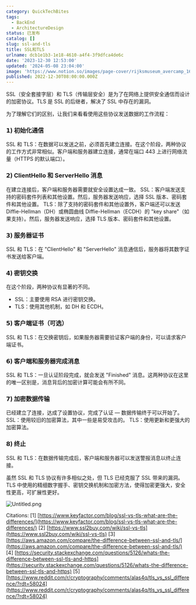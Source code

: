 ```yaml
---
category: QuickTechBites
tags:
  - BackEnd
  - ArchitectureDesign
status: 已发布
catalog: []
slug: ssl-and-tls
title: SSL和TLS
urlname: dcb1e1b3-1e18-4610-a4f4-3f9dfca4de6c
date: '2023-12-30 12:53:00'
updated: '2024-05-08 23:04:00'
image: 'https://www.notion.so/images/page-cover/rijksmuseum_avercamp_1620.jpg'
published: 2022-12-30T08:00:00.000Z
---
```


SSL（安全套接字层）和 TLS（传输层安全）是为了在网络上提供安全通信而设计的加密协议。TLS 是 SSL 的后继者，解决了 SSL 中存在的漏洞。


为了理解它们的区别，让我们来看看使用这些协议发送数据的工作流程：


### 𝟭) 初始化通信


SSL 和 TLS：在数据可以发送之前，必须首先建立连接。在这个阶段，两种协议的工作方式非常相似。客户端和服务器建立连接，通常在端口 443 上进行网络流量（HTTPS 的默认端口）。


### 𝟮) ClientHello 和 ServerHello 消息


在建立连接后，客户端和服务器需要就安全设置达成一致。
SSL：客户端发送支持的密码套件列表和其他设置。然后，服务器发送响应，选择 SSL 版本、密码套件和其他设置。
TLS：除了支持的密码套件和其他设置外，客户端还可以发送 Diffie-Hellman（DH）或椭圆曲线 Diffie-Hellman（ECDH）的 "key share"（如果支持）。然后，服务器发送响应，选择 TLS 版本、密码套件和其他设置。


### 𝟯) 服务器证书


SSL 和 TLS：在 "ClientHello" 和 "ServerHello" 消息通信后，服务器将其数字证书发送给客户端。


### 𝟰) 密钥交换


在这个阶段，两种协议有显著的不同。
- SSL：主要使用 RSA 进行密钥交换。
- TLS：使用其他机制，如 DH 和 ECDH。


### 𝟱) 客户端证书（可选）


SSL 和 TLS：在交换密钥后，如果服务器需要验证客户端的身份，可以请求客户端证书。


### 𝟲) 客户端和服务器完成消息


SSL 和 TLS：一旦认证阶段完成，就会发送 "Finished" 消息。这两种协议在这里的唯一区别是，消息背后的加密计算可能会有所不同。


### 𝟳) 加密数据传输


已经建立了连接，达成了设置协议，完成了认证 — 数据传输终于可以开始了。
SSL：使用较旧的加密算法，其中一些是易受攻击的。
TLS：使用更新和更强大的加密算法。


### 𝟴) 终止


SSL 和 TLS：在数据传输完成后，客户端和服务器可以发送警报消息以终止连接。


虽然 SSL 和 TLS 协议有许多相似之处，但 TLS 已经克服了 SSL 带来的漏洞。TLS 中使用的精细数字握手、密钥交换机制和加密方法，使得加密更强大，安全性更高，可扩展性更好。


![Untitled.png](https://prod-files-secure.s3.us-west-2.amazonaws.com/5d24fe63-e567-4804-86f9-9fdc62e13082/8ff987c5-7f31-4b50-83f5-c69ee7578c4a/Untitled.png?X-Amz-Algorithm=AWS4-HMAC-SHA256&X-Amz-Content-Sha256=UNSIGNED-PAYLOAD&X-Amz-Credential=ASIAZI2LB4665DW2VAIS%2F20250221%2Fus-west-2%2Fs3%2Faws4_request&X-Amz-Date=20250221T053708Z&X-Amz-Expires=3600&X-Amz-Security-Token=IQoJb3JpZ2luX2VjEKb%2F%2F%2F%2F%2F%2F%2F%2F%2F%2FwEaCXVzLXdlc3QtMiJGMEQCIBVbu2ORJ0V84ktEzLMlqbhebZvPcM%2FihqoT4iWdQR6MAiAPDcwKefJh38Yvk0R7o9MYTiTSTi%2BCkldk0bYWoIvRFCqIBAjP%2F%2F%2F%2F%2F%2F%2F%2F%2F%2F8BEAAaDDYzNzQyMzE4MzgwNSIMcKdxJ2Wegz3i27mSKtwDWu7lcDfrg2hSo8k8lm%2FmhOMV1L9CtpM7zfwXMXTdiIav5qmK5oQXWT7MVpzG3LAUqxoPTYNRT%2BE0iLxT1O390W2az1GxUHdmi%2FGOoAVWRrgHdkdK02iMTKFCWt4BHSB6OgKRZOmgQCt4GbLXh1W2xRaTSQ5o3vvGHn3YiIZSQ457%2FwUw6U0l2fYTdP%2F0iO6ve%2B6A82CbVWZ7wZbu2WsDP%2F7lnX7FX0W5wFn0msYeyBDkjRTk5xgYRSm9xp4Qg68jYfHdC7NoLrsKd2gHpTM%2B6iy6eTLCWdGZ6J%2BPqmqhFCcK3wYgug%2Fwo%2B0E2GFM7CkAj3UqDfxbqaHozdRPuCZ97QxT3VG31vGUGSJoKrjyunzJokafL79w%2BYu%2FihPTpW1wYkPJ10xK9BJTafeKYXrDxlIE8k5QfYYLYQoi92Rk0rshigK9ZiEILximElLRoAD4qqjixcu%2BTAgFV9VT0WppBL1%2BLIJBnqNgSZcGKd2GyMxCNSFhxmtqls46nQ0Yr95FCWdc%2BMODQCjOdij39MpZdfkqiuWoAjKMi7f0g3Z9ShPM9H8oYM0ppaOfnhKaqNxaDZIUDEQlA1GpbPan14aA%2BwxmXxlQeRv9zH7QF%2BJ28d%2F7cANdCbLsqvfNAhIw2qHgvQY6pgF7sS1mwQpW79AatyDcc3YMIFbQGtfCieAKN8hUhC1OLd4S%2Fq4n3%2FyUm%2F%2Bs4XILgSQHNtfbC7kV%2FJXyZRd6JnrDXWnC2BEeUIqBJ9uI%2BhXg1Kwn0Q5MurqiAjNw6xmJUn3nsx1z9Q1%2FUNbrm8Lg4PwBfooIGeylHVjEbwP2QTTUDtfBj%2BVaT2tj9IFY5%2FGFkHT1kGEsaBBbD5QV1DqsCgL9ssvhM61f&X-Amz-Signature=a74c2c60d2a1c9cf8ace2e0764c50023a72c7ed8a37b2be88b45d7ab251a8880&X-Amz-SignedHeaders=host&x-id=GetObject)


Citations:
[1] [https://www.keyfactor.com/blog/ssl-vs-tls-what-are-the-differences/](https://www.keyfactor.com/blog/ssl-vs-tls-what-are-the-differences/)
[2] [https://www.ssl2buy.com/wiki/ssl-vs-tls](https://www.ssl2buy.com/wiki/ssl-vs-tls)
[3] [https://aws.amazon.com/compare/the-difference-between-ssl-and-tls/](https://aws.amazon.com/compare/the-difference-between-ssl-and-tls/)
[4] [https://security.stackexchange.com/questions/5126/whats-the-difference-between-ssl-tls-and-https](https://security.stackexchange.com/questions/5126/whats-the-difference-between-ssl-tls-and-https)
[5] [https://www.reddit.com/r/cryptography/comments/alas4q/tls_vs_ssl_difference/?rdt=58024](https://www.reddit.com/r/cryptography/comments/alas4q/tls_vs_ssl_difference/?rdt=58024)

